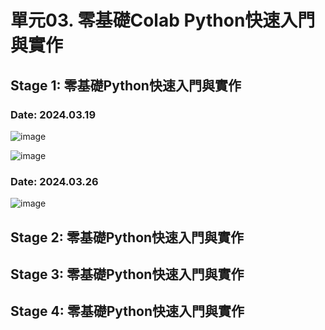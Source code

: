 # 單元03. 零基礎Colab Python快速入門與實作

## Stage 1: 零基礎Python快速入門與實作  

### Date: 2024.03.19

![image](https://github.com/Grace-TA/Python2024/assets/89304181/8e07e754-cbbe-4b8d-9428-58d75fb4389d)


![image](https://github.com/Grace-TA/Python2024/assets/89304181/58f30136-8131-423b-902c-e786bcde1c23)


### Date: 2024.03.26

![image](https://github.com/Grace-TA/Python2024/assets/89304181/fad4ea11-29a9-4b19-be43-5c5b1e573c00)



## Stage 2: 零基礎Python快速入門與實作




## Stage 3: 零基礎Python快速入門與實作




## Stage 4: 零基礎Python快速入門與實作
